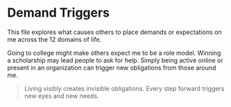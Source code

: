# Demand Triggers

This file explores what causes others to place demands or expectations on me across the 12 domains of life.

Going to college might make others expect me to be a role model. Winning a scholarship may lead people to ask for help. Simply being active online or present in an organization can trigger new obligations from those around me.

> Living visibly creates invisible obligations. Every step forward triggers new eyes and new needs.